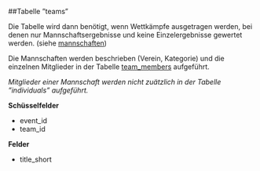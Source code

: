 ##Tabelle ”teams” 

Die Tabelle wird dann benötigt, wenn Wettkämpfe ausgetragen werden, bei denen nur Mannschaftsergebnisse und keine Einzelergebnisse gewertet werden. (siehe [mannschaften])

Die Mannschaften werden beschrieben (Verein, Kategorie) und die einzelnen Mitglieder in der Tabelle [team_members] aufgeführt.

*Mitglieder einer Mannschaft werden nicht zuätzlich in der Tabelle ”individuals” aufgeführt.*

**Schüsselfelder**

* event_id
* team_id

**Felder**

* title_short

[Mannschaften]: kapitel_08_mannschaft.md
[team_members]: kapitel_03_08.md
